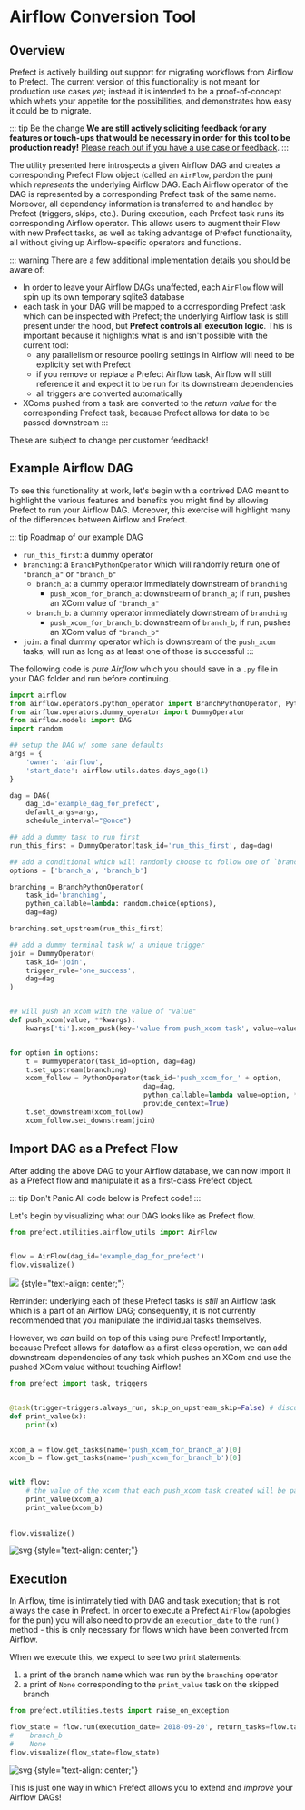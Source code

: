 # Airflow Conversion Tool

## Overview

Prefect is actively building out support for migrating workflows from Airflow to Prefect.  The current version of this functionality is not meant for production use cases _yet_; instead it is intended to be a proof-of-concept which whets your appetite for the possibilities, and demonstrates how easy it could be to migrate.

::: tip Be the change
**We are still actively soliciting feedback for any features or touch-ups that would be necessary in order for this tool to be production ready!**  <a href="mailto:hello@prefect.io?subject=Migrating from Airflow">Please reach out if you have a use case or feedback</a>.
:::

The utility presented here introspects a given Airflow DAG and creates a corresponding Prefect Flow object (called an `AirFlow`, pardon the pun) which _represents_ the underlying Airflow DAG.  Each Airflow operator of the DAG is represented by a corresponding Prefect task of the same name. Moreover, all dependency information is transferred to and handled by Prefect (triggers, skips, etc.).  During execution, each Prefect task runs its corresponding Airflow operator. This allows users to augment their Flow with new Prefect tasks, as well as taking advantage of Prefect functionality, all without giving up Airflow-specific operators and functions.

::: warning There are a few additional implementation details you should be aware of:
- In order to leave your Airflow DAGs unaffected, each `AirFlow` flow will spin up its own temporary sqlite3 database
- each task in your DAG will be mapped to a corresponding Prefect task which can be inspected with Prefect; the underlying Airflow task is still present under the hood, but **Prefect controls all execution logic**.  This is important because it highlights what is and isn't possible with the current tool:
    - any parallelism or resource pooling settings in Airflow will need to be explicitly set with Prefect
    - if you remove or replace a Prefect Airflow task, Airflow will still reference it and expect it to be run for its downstream dependencies
    - all triggers are converted automatically
- XComs pushed from a task are converted to the _return value_ for the corresponding Prefect task, because Prefect allows for data to be passed downstream
:::

These are subject to change per customer feedback!

## Example Airflow DAG
To see this functionality at work, let's begin with a contrived DAG meant to highlight the various features and benefits you might find by allowing Prefect to run your Airflow DAG.  Moreover, this exercise will highlight many of the differences between Airflow and Prefect.

::: tip Roadmap of our example DAG
- `run_this_first`: a dummy operator
- `branching`: a `BranchPythonOperator` which will randomly return one of `"branch_a"` or `"branch_b"`
    - `branch_a`: a dummy operator immediately downstream of `branching`
        - `push_xcom_for_branch_a`: downstream of `branch_a`; if run, pushes an XCom value of `"branch_a"`
    - `branch_b`: a dummy operator immediately downstream of `branching`
        - `push_xcom_for_branch_b`: downstream of `branch_b`; if run, pushes an XCom value of `"branch_b"`
- `join`: a final dummy operator which is downstream of the `push_xcom` tasks; will run as long as at least one of those is successful
:::

The following code is _pure Airflow_ which you should save in a `.py` file in your DAG folder and run before continuing.  

<div class=comp-code>

```python
import airflow
from airflow.operators.python_operator import BranchPythonOperator, PythonOperator
from airflow.operators.dummy_operator import DummyOperator
from airflow.models import DAG
import random

## setup the DAG w/ some sane defaults
args = {
    'owner': 'airflow',
    'start_date': airflow.utils.dates.days_ago(1)
}

dag = DAG(
    dag_id='example_dag_for_prefect',
    default_args=args,
    schedule_interval="@once")

## add a dummy task to run first
run_this_first = DummyOperator(task_id='run_this_first', dag=dag)

## add a conditional which will randomly choose to follow one of `branch_a` or `branch_b`
options = ['branch_a', 'branch_b']

branching = BranchPythonOperator(
    task_id='branching',
    python_callable=lambda: random.choice(options),
    dag=dag)

branching.set_upstream(run_this_first)

## add a dummy terminal task w/ a unique trigger
join = DummyOperator(
    task_id='join',
    trigger_rule='one_success',
    dag=dag
)


## will push an xcom with the value of "value"
def push_xcom(value, **kwargs):
    kwargs['ti'].xcom_push(key='value from push_xcom task', value=value)


for option in options:
    t = DummyOperator(task_id=option, dag=dag)
    t.set_upstream(branching)
    xcom_follow = PythonOperator(task_id='push_xcom_for_' + option, 
                                 dag=dag, 
                                 python_callable=lambda value=option, **kwargs: push_xcom(value, **kwargs),
                                 provide_context=True)
    t.set_downstream(xcom_follow)
    xcom_follow.set_downstream(join)
```
</div>

## Import DAG as a Prefect Flow
After adding the above DAG to your Airflow database, we can now import it as a Prefect flow and manipulate it as a first-class Prefect object.

::: tip Don't Panic
All code below is Prefect code!
:::

Let's begin by visualizing what our DAG looks like as Prefect flow.

```python
from prefect.utilities.airflow_utils import AirFlow


flow = AirFlow(dag_id='example_dag_for_prefect')
flow.visualize()
```

![](/airflow_dag.svg) {style="text-align: center;"}

Reminder: underlying each of these Prefect tasks is _still_ an Airflow task which is a part of an Airflow DAG; consequently, it is not currently recommended that you manipulate the individual tasks themselves.

However, we _can_ build on top of this using pure Prefect!  Importantly, because Prefect allows for dataflow as a first-class operation, we can add downstream dependencies of any task which pushes an XCom and use the pushed XCom value without touching Airflow!


```python
from prefect import task, triggers


@task(trigger=triggers.always_run, skip_on_upstream_skip=False) # discuss triggers and default skip cascading
def print_value(x):
    print(x)
    

xcom_a = flow.get_tasks(name='push_xcom_for_branch_a')[0]
xcom_b = flow.get_tasks(name='push_xcom_for_branch_b')[0]


with flow:
    # the value of the xcom that each push_xcom task created will be passed in as a function argument
    print_value(xcom_a) 
    print_value(xcom_b)
    
    
flow.visualize()
```

![svg](/extended_airflow_dag.svg) {style="text-align: center;"}

## Execution
In Airflow, time is intimately tied with DAG and task execution; that is not always the case in Prefect.  In order to execute a Prefect `AirFlow` (apologies for the pun) you will also need to provide an `execution_date` to the `run()` method - this is only necessary for flows which have been converted from Airflow.

When we execute this, we expect to see two print statements:
1. a print of the branch name which was run by the `branching` operator 
2. a print of `None` corresponding to the `print_value` task on the skipped branch


```python
from prefect.utilities.tests import raise_on_exception

flow_state = flow.run(execution_date='2018-09-20', return_tasks=flow.tasks)
#    branch_b
#    None
flow.visualize(flow_state=flow_state)
```

![svg](/run_airflow_dag.svg) {style="text-align: center;"}

This is just one way in which Prefect allows you to extend and _improve_ your Airflow DAGs!
